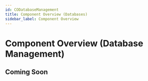 ```yaml
---
id: CODatabaseManagement
title: Component Overview (Databases)
sidebar_label: Component Overview
---
```


# Component Overview (Database Management)

## Coming Soon
